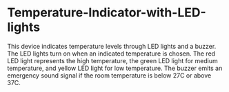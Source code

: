 # Temperature-Indicator-with-LED-lights

This device indicates temperature levels through LED lights and a buzzer. The LED lights turn on when an indicated temperature is chosen. The red LED light represents the high temperature, the green LED light for medium temperature, and yellow LED light for low temperature. The buzzer emits an emergency sound signal if the room temperature is below 27C or above 37C.
